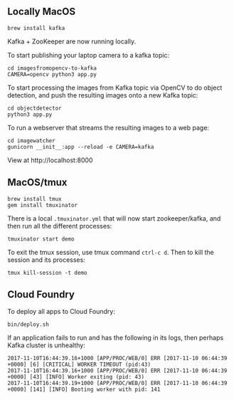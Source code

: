 
## Locally MacOS

```
brew install kafka
```

Kafka + ZooKeeper are now running locally.

To start publishing your laptop camera to a kafka topic:

```
cd imagesfromopencv-to-kafka
CAMERA=opencv python3 app.py
```

To start processing the images from Kafka topic via OpenCV to do object detection, and push the resulting images onto a new Kafka topic:

```
cd objectdetector
python3 app.py
```

To run a webserver that streams the resulting images to a web page:

```
cd imagewatcher
gunicorn __init__:app --reload -e CAMERA=kafka
```

View at http://localhost:8000

## MacOS/tmux

```
brew install tmux
gem install tmuxinator
```

There is a local `.tmuxinator.yml` that will now start zookeeper/kafka, and then run all the different processes:

```
tmuxinator start demo
```

To exit the tmux session, use tmux command `ctrl-c d`. Then to kill the session and its processes:

```
tmux kill-session -t demo
```

## Cloud Foundry

To deploy all apps to Cloud Foundry:

```
bin/deploy.sh
```

If an application fails to run and has the following in its logs, then perhaps Kafka cluster is unhealthy:

```
2017-11-10T16:44:39.16+1000 [APP/PROC/WEB/0] ERR [2017-11-10 06:44:39 +0000] [6] [CRITICAL] WORKER TIMEOUT (pid:43)
2017-11-10T16:44:39.16+1000 [APP/PROC/WEB/0] ERR [2017-11-10 06:44:39 +0000] [43] [INFO] Worker exiting (pid: 43)
2017-11-10T16:44:39.19+1000 [APP/PROC/WEB/0] ERR [2017-11-10 06:44:39 +0000] [141] [INFO] Booting worker with pid: 141
```
